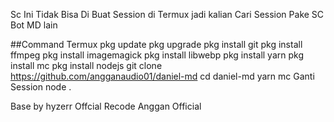 Sc Ini Tidak Bisa Di Buat Session di Termux jadi kalian
Cari Session Pake SC Bot MD lain

##Command Termux
pkg update
pkg upgrade
pkg install git
pkg install ffmpeg
pkg install imagemagick
pkg install libwebp
pkg install yarn
pkg install mc
pkg install nodejs
git clone https://github.com/angganaudio01/daniel-md
cd daniel-md
yarn
mc
Ganti Session
node .


Base by hyzerr Offcial
Recode Anggan Official
